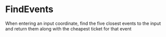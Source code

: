 # FindEvents
When entering an input coordinate, find the five closest events to the input and return them along with the cheapest ticket for that event 
